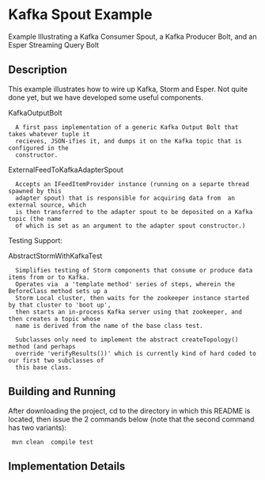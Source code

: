 # Kafka Spout Example



Example Illustrating a Kafka Consumer Spout, a Kafka Producer Bolt, and an Esper Streaming Query Bolt

## Description

This example illustrates how to wire up Kafka, Storm and Esper. Not quite done yet, but we have developed some useful components.


KafkaOutputBolt 

      A first pass implementation of a generic Kafka Output Bolt that takes whatever tuple it
      recieves, JSON-ifies it, and dumps it on the Kafka topic that is configured in the 
      constructor. 

ExternalFeedToKafkaAdapterSpout

      Accepts an IFeedItemProvider instance (running on a separte thread spawned by this 
      adapter spout) that is responsible for acquiring data from  an external source, which 
      is then transferred to the adapter spout to be deposited on a Kafka topic (the name 
      of which is set as an argument to the adapter spout constructor.)
     


Testing Support:

AbstractStormWithKafkaTest 

      Simplifies testing of Storm components that consume or produce data items from or to Kafka.
      Operates via  a 'template method' series of steps, wherein the BeforeClass method sets up a 
      Storm Local cluster, then waits for the zookeeper instance started by that cluster to 'boot up', 
      then starts an in-process Kafka server using that zookeeper, and then creates a topic whose
      name is derived from the name of the base class test.
     
      Subclasses only need to implement the abstract createTopology() method (and perhaps
      override 'verifyResults())' which is currently kind of hard coded to our first two subclasses of
      this base class.
     





## Building and Running

After downloading the project, cd to the directory in which  this README is located, then issue the 2 commands below
(note that the second command has two variants):

     mvn clean  compile test
    
## Implementation Details



